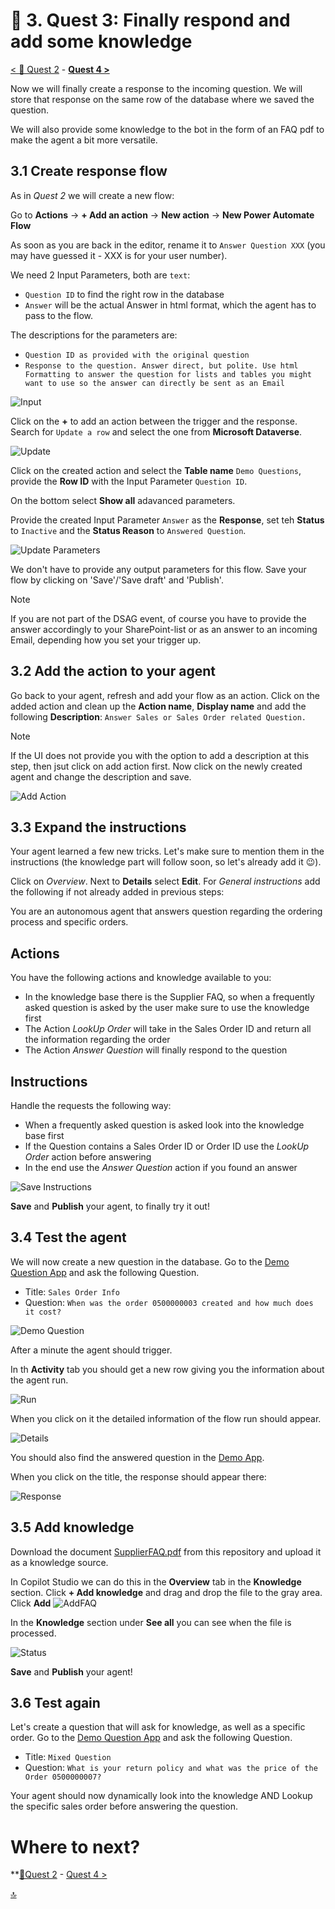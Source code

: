 # 🔧 3. Quest 3: Finally respond and add some knowledge
[< 🔌 Quest 2](Quest2.md) - **[Quest 4 >](Quest4.md)**

Now we will finally create a response to the incoming question. We will store that response on the same row of the database where we saved the question.

We will also provide some knowledge to the bot in the form of an FAQ pdf to make the agent a bit more versatile.

## 3.1 Create response flow
As in *Quest 2* we will create a new flow:

Go to **Actions** -> **+ Add an action** -> **New action** -> **New Power Automate Flow**

As soon as you are back in the editor, rename it to `Answer Question XXX` (you may have guessed it - XXX is for your user number).

We need 2 Input Parameters, both are `text`:
* `Question ID` to find the right row in the database
* `Answer` will be the actual Answer in html format, which the agent has to pass to the flow.

The descriptions for the parameters are:
* `Question ID as provided with the original question`
* `Response to the question. Answer direct, but polite. Use html Formatting to answer the question for lists and tables you might want to use so the answer can directly be sent as an Email`

![Input](../images/3_AddInput.png)

Click on the **+** to add an action between the trigger and the response. Search for `Update a row` and select the one from **Microsoft Dataverse**.

![Update](../images/3_Update.png)

Click on the created action and select the **Table name** `Demo Questions`, provide the **Row ID** with the Input Parameter `Question ID`.

On the bottom select **Show all** adavanced parameters.

Provide the created Input Parameter `Answer` as the **Response**, set teh **Status** to `Inactive` and the **Status Reason** to `Answered Question`.

![Update Parameters](../images/3_UpdateParameters.png)

We don't have to provide any output parameters for this flow. Save your flow by clicking on 'Save'/'Save draft' and 'Publish'.

> [!Note]
> If you are not part of the DSAG event, of course you have to provide the answer accordingly to your SharePoint-list or as an answer to an incoming Email, depending how you set your trigger up.

## 3.2 Add the action to your agent

Go back to your agent, refresh and add your flow as an action.
Click on the added action and clean up the **Action name**, **Display name** and add the following **Description**:
`Answer Sales or Sales Order related Question.`
> [!Note]
> If the UI does not provide you with the option to add a description at this step, then jsut click on add action first. Now click on the newly created agent and change the description and save.

![Add Action](../images/3_AddAction.png)


## 3.3 Expand the instructions

Your agent learned a few new tricks. Let's make sure to mention them in the instructions (the knowledge part will follow soon, so let's already add it 😉).

Click on *Overview*. Next to **Details** select **Edit**. For *General instructions* add the following if not already added in previous steps:

You are an autonomous agent that answers question regarding the ordering process and specific orders.

## Actions
You have the following actions and knowledge available to you:
* In the knowledge base there is the Supplier FAQ, so when a frequently asked question is asked by the user make sure to use the knowledge first
* The Action *LookUp Order* will take in the Sales Order ID and return all the information regarding the order
* The Action *Answer Question* will finally respond to the question

## Instructions
Handle the requests the following way:
* When a frequently asked question is asked look into the knowledge base first
* If the Question contains a Sales Order ID or Order ID use the *LookUp Order* action before answering
* In the end use the *Answer Question* action if you found an answer

![Save Instructions](../images/3_SaveInstructions.png)

**Save** and **Publish** your agent, to finally try it out!

## 3.4 Test the agent
We will now create a new question in the database. Go to the [Demo Question App](https://org9b8075dc.crm4.dynamics.com/main.aspx?appid=ebcffe1d-a308-f011-bae3-7c1e52fba45f&pagetype=entityrecord&etn=contoso_demoquestion) and ask the following Question.

* Title: `Sales Order Info`
* Question: `When was the order 0500000003 created and how much does it cost?`

![Demo Question](../images/3_DemoQuestion.png)

After a minute the agent should trigger.

In th **Activity** tab you should get a new row giving you the information about the agent run.

![Run](../images/3_Activity.png)

When you click on it the detailed information of the flow run should appear.

![Details](../images/3_ActivityDetail.png)

You should also find the answered question in the [Demo App](https://org9b8075dc.crm4.dynamics.com/main.aspx?appid=ebcffe1d-a308-f011-bae3-7c1e52fba45f&pagetype=entitylist&etn=contoso_demoquestion&viewid=bc250d73-3e36-48cd-aca6-63e3894a6533&viewType=1039).

When you click on the title, the response should appear there:

![Response](../images/3_response.png)

## 3.5 Add knowledge

Download the document [SupplierFAQ.pdf](../documents/SupplierFAQ.pdf) from this repository and upload it as a knowledge source.

In Copilot Studio we can do this in the **Overview** tab in the **Knowledge** section.
Click **+ Add knowledge** and drag and drop the file to the gray area.
Click **Add** 
![AddFAQ](../images/3_AddFAQ.png)

In the **Knowledge** section under **See all** you can see when the file is processed.

![Status](../images/3_Status.png)

**Save** and **Publish** your agent!

## 3.6 Test again
Let's create a question that will ask for knowledge, as well as a specific order. Go to the [Demo Question App](https://org9b8075dc.crm4.dynamics.com/main.aspx?appid=ebcffe1d-a308-f011-bae3-7c1e52fba45f&pagetype=entityrecord&etn=contoso_demoquestion) and ask the following Question.

* Title: `Mixed Question`
* Question: `What is your return policy and what was the price of the Order 0500000007?`

Your agent should now dynamically look into the knowledge AND Lookup the specific sales order before answering the question.
 
# Where to next?

**[🔌Quest 2](Quest2.md) - [ Quest 4 >](Quest4.md)

[🔝](#)

